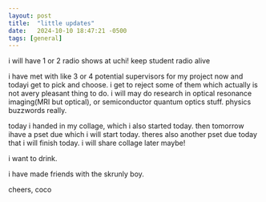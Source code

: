 ```yaml
---
layout: post
title:  "little updates"
date:   2024-10-10 18:47:21 -0500
tags: [general]
---
```

i will have 1 or 2 radio shows at uchi! keep student radio alive

i have met with like 3 or 4 potential supervisors for my project now and todayi get to pick and choose. i get to reject some of them which actually is not avery pleasant thing to do. i will may do research in optical resonance imaging(MRI but optical), or semiconductor quantum optics stuff. physics buzzwords
really.

today i handed in my collage, which i also started today. then tomorrow ihave a pset due which i will start today. theres also another pset due today that i will finish today. i will share collage later maybe!

i want to drink.

i have made friends with the skrunly boy.

cheers,
coco
